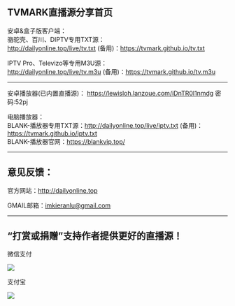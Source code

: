 TVMARK直播源分享首页
------------------------------------------------------------------------------------------------------------------------------------
安卓&盒子版客户端：                                
骆驼壳、百川、DIPTV专用TXT源：                        
http://dailyonline.top/live/tv.txt (备用)：https://tvmark.github.io/tv.txt                                    

IPTV Pro、Televizo等专用M3U源：                               
http://dailyonline.top/live/tv.m3u (备用)：https://tvmark.github.io/tv.m3u

-------------------------------------------------------------------------------
安卓播放器(已内置直播源)： https://lewisloh.lanzoue.com/iDnTR0l1nmdg
密码:52pj

电脑播放器：                                
BLANK-播放器专用TXT源：http://dailyonline.top/live/iptv.txt (备用)：https://tvmark.github.io/iptv.txt                                    
BLANK-播放器官网：https://blankvip.top/                                                                               


------------------------------------------------------------------------------------------------------------------------------------
                                        

意见反馈：
-------------
官方网站：http://dailyonline.top

GMAIL邮箱：imkieranlu@gmail.com

------------------------------------------------------------------------------------------------------------------------------------

“打赏或捐赠”支持作者提供更好的直播源！
------------------------------------------------------------------------------------------------------------------------------------
微信支付

<a href="https://sm.ms/image/PuldvBjEXVKr9Ut" target="_blank"><img src="https://i.loli.net/2021/01/02/PuldvBjEXVKr9Ut.png" ></a>

支付宝

<a href="https://sm.ms/image/yTza8hHsGjYdxBo" target="_blank"><img src="https://i.loli.net/2021/04/12/yTza8hHsGjYdxBo.jpg" /></a>
